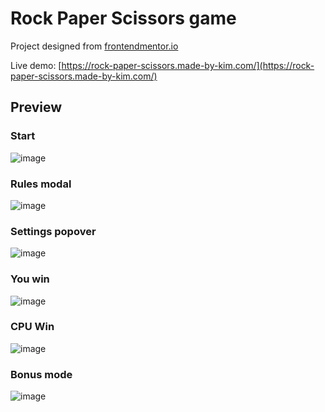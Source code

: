 # Rock Paper Scissors game

Project designed from [frontendmentor.io](https://www.frontendmentor.io/)

Live demo: [https://rock-paper-scissors.made-by-kim.com/](https://rock-paper-scissors.made-by-kim.com/)

## Preview

### Start
![image](https://github.com/user-attachments/assets/20eae2c3-7229-46d0-b020-b525cccf9815)

### Rules modal
![image](https://github.com/user-attachments/assets/9faf6183-d234-4a0e-b638-ec9087f1df82)

### Settings popover
![image](https://github.com/user-attachments/assets/1a98ac57-8d9d-4451-a223-d056710e3c08)

### You win
![image](https://github.com/user-attachments/assets/b20c6839-d048-48fc-8c88-c0d8c76e4f2d)


### CPU Win
![image](https://github.com/user-attachments/assets/c879abb3-df19-4a3a-b148-0c3a3818e441)

### Bonus mode
![image](https://github.com/user-attachments/assets/d67dad52-1aaa-48c7-a6f3-a3bac4fb335f)
